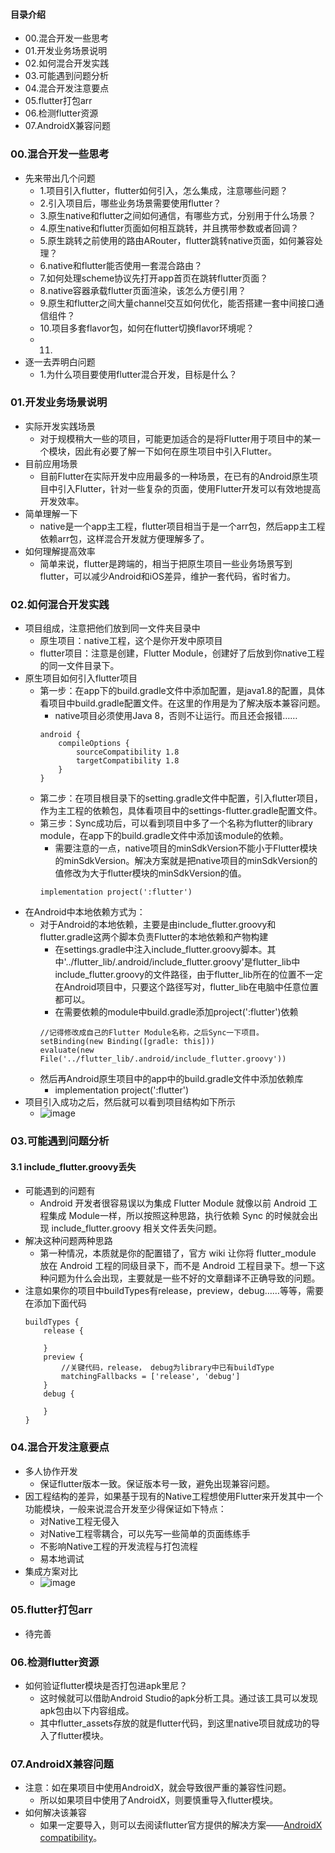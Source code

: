 #### 目录介绍
- 00.混合开发一些思考
- 01.开发业务场景说明
- 02.如何混合开发实践
- 03.可能遇到问题分析
- 04.混合开发注意要点
- 05.flutter打包arr
- 06.检测flutter资源
- 07.AndroidX兼容问题



### 00.混合开发一些思考
- 先来带出几个问题
    - 1.项目引入flutter，flutter如何引入，怎么集成，注意哪些问题？
    - 2.引入项目后，哪些业务场景需要使用flutter？
    - 3.原生native和flutter之间如何通信，有哪些方式，分别用于什么场景？
    - 4.原生native和flutter页面如何相互跳转，并且携带参数或者回调？
    - 5.原生跳转之前使用的路由ARouter，flutter跳转native页面，如何兼容处理？
    - 6.native和flutter能否使用一套混合路由？
    - 7.如何处理scheme协议先打开app首页在跳转flutter页面？
    - 8.native容器承载flutter页面渲染，该怎么方便引用？
    - 9.原生和flutter之间大量channel交互如何优化，能否搭建一套中间接口通信组件？
    - 10.项目多套flavor包，如何在flutter切换flavor环境呢？
    - 11.
- 逐一去弄明白问题
    - 1.为什么项目要使用flutter混合开发，目标是什么？



### 01.开发业务场景说明
- 实际开发实践场景
    - 对于规模稍大一些的项目，可能更加适合的是将Flutter用于项目中的某一个模块，因此有必要了解一下如何在原生项目中引入Flutter。
- 目前应用场景
    - 目前Flutter在实际开发中应用最多的一种场景，在已有的Android原生项目中引入Flutter，针对一些复杂的页面，使用Flutter开发可以有效地提高开发效率。
- 简单理解一下
    - native是一个app主工程，flutter项目相当于是一个arr包，然后app主工程依赖arr包，这样混合开发就方便理解多了。
- 如何理解提高效率
    - 简单来说，flutter是跨端的，相当于把原生项目一些业务场景写到flutter，可以减少Android和iOS差异，维护一套代码，省时省力。



### 02.如何混合开发实践
- 项目组成，注意把他们放到同一文件夹目录中
    - 原生项目：native工程，这个是你开发中原项目
    - flutter项目：注意是创建，Flutter Module，创建好了后放到你native工程的同一文件目录下。
- 原生项目如何引入flutter项目
    - 第一步：在app下的build.gradle文件中添加配置，是java1.8的配置，具体看项目中build.gradle配置文件。在这里的作用是为了解决版本兼容问题。
        - native项目必须使用Java 8，否则不让运行。而且还会报错……
        ```
        android {
            compileOptions {
                sourceCompatibility 1.8
                targetCompatibility 1.8
            }
        }
        ```
    - 第二步：在项目根目录下的setting.gradle文件中配置，引入flutter项目，作为主工程的依赖包，具体看项目中的settings-flutter.gradle配置文件。
    - 第三步：Sync成功后，可以看到项目中多了一个名称为flutter的library module，在app下的build.gradle文件中添加该module的依赖。
        - 需要注意的一点，native项目的minSdkVersion不能小于Flutter模块的minSdkVersion。解决方案就是把native项目的minSdkVersion的值修改为大于flutter模块的minSdkVersion的值。
        ```
        implementation project(':flutter')
        ```
- 在Android中本地依赖方式为：
    - 对于Android的本地依赖，主要是由include_flutter.groovy和flutter.gradle这两个脚本负责Flutter的本地依赖和产物构建
        - 在settings.gradle中注入include_flutter.groovy脚本。其中'../flutter_lib/.android/include_flutter.groovy'是flutter_lib中include_flutter.groovy的文件路径，由于flutter_lib所在的位置不一定在Android项目中，只要这个路径写对，flutter_lib在电脑中任意位置都可以。
        - 在需要依赖的module中build.gradle添加project(':flutter')依赖
        ```
        //记得修改成自己的Flutter Module名称，之后Sync一下项目。
        setBinding(new Binding([gradle: this]))
        evaluate(new File('../flutter_lib/.android/include_flutter.groovy'))
        ```
    - 然后再Android原生项目中的app中的build.gradle文件中添加依赖库
        - implementation project(':flutter')
- 项目引入成功之后，然后就可以看到项目结构如下所示
    - ![image](https://upload-images.jianshu.io/upload_images/4432347-03254e6969b9e3a3.png?imageMogr2/auto-orient/strip%7CimageView2/2/w/1240)



### 03.可能遇到问题分析
#### 3.1 include_flutter.groovy丢失
- 可能遇到的问题有
    - Android 开发者很容易误以为集成 Flutter Module 就像以前 Android 工程集成 Module一样，所以按照这种思路，执行依赖 Sync 的时候就会出现 include_flutter.groovy 相关文件丢失问题。
- 解决这种问题两种思路
    - 第一种情况，本质就是你的配置错了，官方 wiki 让你将 flutter_module 放在 Android 工程的同级目录下，而不是 Android 工程目录下。想一下这种问题为什么会出现，主要就是一些不好的文章翻译不正确导致的问题。
- 注意如果你的项目中buildTypes有release，preview，debug……等等，需要在添加下面代码
    ```
    buildTypes {
        release {

        }
        preview {
            //关键代码，release， debug为library中已有buildType
            matchingFallbacks = ['release', 'debug']
        }
        debug {

        }
    }
    ```



### 04.混合开发注意要点
- 多人协作开发
    - 保证flutter版本一致。保证版本号一致，避免出现兼容问题。
- 因工程结构的差异，如果基于现有的Native工程想使用Flutter来开发其中一个功能模块，一般来说混合开发至少得保证如下特点：
    - 对Native工程无侵入
    - 对Native工程零耦合，可以先写一些简单的页面练练手
    - 不影响Native工程的开发流程与打包流程
    - 易本地调试
- 集成方案对比
    - ![image](https://upload-images.jianshu.io/upload_images/4432347-d537ae7130636c7d.png?imageMogr2/auto-orient/strip%7CimageView2/2/w/1240)




### 05.flutter打包arr
- 待完善


### 06.检测flutter资源
- 如何验证flutter模块是否打包进apk里尼？
    - 这时候就可以借助Android Studio的apk分析工具。通过该工具可以发现apk包由以下内容组成。
    - 其中flutter_assets存放的就是flutter代码，到这里native项目就成功的导入了flutter模块。


### 07.AndroidX兼容问题
- 注意：如在果项目中使用AndroidX，就会导致很严重的兼容性问题。
    - 所以如果项目中使用了AndroidX，则要慎重导入flutter模块。
- 如何解决该兼容
    - 如果一定要导入，则可以去阅读flutter官方提供的解决方案——[AndroidX compatibility](https://flutter.dev/docs/development/androidx-migration)。
